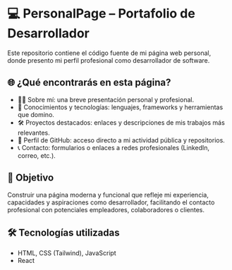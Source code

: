 # 💻 PersonalPage – Portafolio de Desarrollador

Este repositorio contiene el código fuente de mi página web personal, donde presento mi perfil profesional como desarrollador de software.

## 🌐 ¿Qué encontrarás en esta página?

- 👨‍💻 Sobre mí: una breve presentación personal y profesional.
- 🧠 Conocimientos y tecnologías: lenguajes, frameworks y herramientas que domino.
- 🛠️ Proyectos destacados: enlaces y descripciones de mis trabajos más relevantes.
- 🔗 Perfil de GitHub: acceso directo a mi actividad pública y repositorios.
- 📞 Contacto: formularios o enlaces a redes profesionales (LinkedIn, correo, etc.).

## 🚀 Objetivo

Construir una página moderna y funcional que refleje mi experiencia, capacidades y aspiraciones como desarrollador, facilitando el contacto profesional con potenciales empleadores, colaboradores o clientes.

## 🛠️ Tecnologías utilizadas

- HTML, CSS (Tailwind), JavaScript
- React